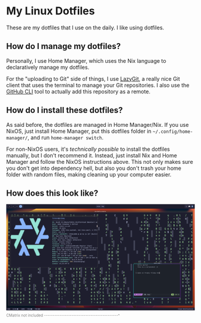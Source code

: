 # My Linux Dotfiles
These are my dotfiles that I use on the daily. I like using dotfiles.

## How do I manage my dotfiles?
Personally, I use Home Manager, which uses the Nix language to declaratively manage my dotfiles.

For the "uploading to Git" side of things, I use [LazyGit](https://github.com/jesseduffield/lazygit), a really nice Git client that uses the terminal to manage your Git repositories. I also use the [GitHub CLI](https://github.com/cli/cli) tool to actually add this repository as a remote.

## How do I install these dotfiles?
As said before, the dotfiles are managed in Home Manager/Nix. If you use NixOS, just install Home Manager, put this dotfiles folder in `~/.config/home-manager/`, and run `home-manager switch`.

For non-NixOS users, it's *technically possible* to install the dotfiles manually, but I don't recommend it. Instead, just install Nix and Home Manager and follow the NixOS instructions above. This not only makes sure you don't get into dependency hell, but also you don't trash your home folder with random files, making cleaning up your computer easier.

## How does this look like?
![this is a very cool dotfiles thing also what are you doing here?](./pictures/img.png)
<span style="font-size: x-small; color: gray;">CMatrix not included -------------------------------------------^</span>